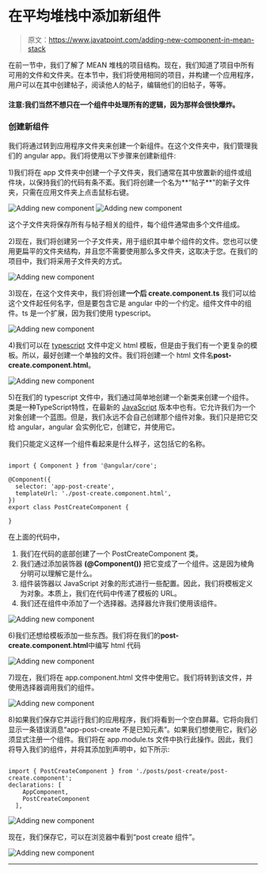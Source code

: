 # 在平均堆栈中添加新组件

> 原文：<https://www.javatpoint.com/adding-new-component-in-mean-stack>

在前一节中，我们了解了 MEAN 堆栈的项目结构。现在，我们知道了项目中所有可用的文件和文件夹。在本节中，我们将使用相同的项目，并构建一个应用程序，用户可以在其中创建帖子，阅读他人的帖子，编辑他们的旧帖子，等等。

#### 注意:我们当然不想只在一个组件中处理所有的逻辑，因为那样会很快爆炸。

### 创建新组件

我们将通过转到应用程序文件夹来创建一个新组件。在这个文件夹中，我们管理我们的 angular app。我们将使用以下步骤来创建新组件:

1)我们将在 app 文件夹中创建一个子文件夹，我们通常在其中放置新的组件或组件块，以保持我们的代码有条不紊。我们将创建一个名为**“帖子**”的新子文件夹，只需在应用文件夹上点击鼠标右键。

![Adding new component](img/d789ec20de78b0af3e153b62db6dcacc.png)
![Adding new component](img/18589ccabb92760da2aa6b7f92a59a17.png)

这个子文件夹将保存所有与帖子相关的组件，每个组件通常由多个文件组成。

2)现在，我们将创建另一个子文件夹，用于组织其中单个组件的文件。您也可以使用更扁平的文件夹结构，并且您不需要使用那么多文件夹，这取决于您。在我们的项目中，我们将采用子文件夹的方式。

![Adding new component](img/8a25c0b9ac8e508b8ec07719f941acf3.png)

3)现在，在这个文件夹中，我们将创建**一个后 create.component.ts** 我们可以给这个文件起任何名字，但是要包含它是 angular 中的一个约定。组件文件中的组件。ts 是一个扩展，因为我们使用 typescript。

![Adding new component](img/8e7dd8c956b8d83dffcfd4f1bb7c629c.png)

4)我们可以在 [typescript](https://www.javatpoint.com/typescript-tutorial) 文件中定义 html 模板，但是由于我们有一个更复杂的模板。所以，最好创建一个单独的文件。我们将创建一个 html 文件名**post-create.component.html**。

![Adding new component](img/37392e3c8277e38d1fbe34bb3ebef66c.png)

5)在我们的 typescript 文件中，我们通过简单地创建一个新类来创建一个组件。类是一种TypeScript特性，在最新的 [JavaScript](https://www.javatpoint.com/javascript-tutorial) 版本中也有。它允许我们为一个对象创建一个蓝图。但是，我们永远不会自己创建那个组件对象。我们只是把它交给 angular，angular 会实例化它，创建它，并使用它。

我们只能定义这样一个组件看起来是什么样子，这包括它的名称。

```

import { Component } from '@angular/core';

@Component({
  selector: 'app-post-create',
  templateUrl: './post-create.component.html',
})
export class PostCreateComponent {

}

```

在上面的代码中，

1.  我们在代码的底部创建了一个 PostCreateComponent 类。
2.  我们通过添加装饰器 **(@Component())** 把它变成了一个组件。这是因为棱角分明可以理解它是什么。
3.  组件装饰器以 JavaScript 对象的形式进行一些配置。因此，我们将模板定义为对象。本质上，我们在代码中传递了模板的 URL。
4.  我们还在组件中添加了一个选择器。选择器允许我们使用该组件。

![Adding new component](img/5eba1faed1f4ccd56bb6603f268511ce.png)

6)我们还想给模板添加一些东西。我们将在我们的**post-create.component.html**中编写 html 代码

![Adding new component](img/6f243d61459e2cc6a25448914a9ed0ba.png)

7)现在，我们将在 app.component.html 文件中使用它。我们将转到该文件，并使用选择器调用我们的组件。

![Adding new component](img/b08e8dff238580a380382bcbb47d998a.png)

8)如果我们保存它并运行我们的应用程序，我们将看到一个空白屏幕。它将向我们显示一条错误消息“app-post-create 不是已知元素”。如果我们想使用它，我们必须显式注册一个组件。我们将在 app.module.ts 文件中执行此操作。因此，我们将导入我们的组件，并将其添加到声明中，如下所示:

```

import { PostCreateComponent } from './posts/post-create/post-create.component';
declarations: [
    AppComponent,
    PostCreateComponent
  ],

```

![Adding new component](img/b4e817407c295760d0c9da2ca8a3be07.png)

现在，我们保存它，可以在浏览器中看到“post create 组件”。

![Adding new component](img/9fec6e0810330465c15919198c3952f5.png)

* * *